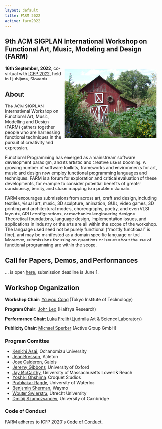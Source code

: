 ```yaml
---
layout: default
title: FARM 2022
active: farm2022
---
```


## 9th ACM SIGPLAN International Workshop on Functional Art, Music, Modeling and Design (FARM)

<img src="/files/farm-lambda-small.jpg" style="float: right; margin: 10px;" />

**16th September, 2022**, co-virtual with
[ICFP 2022](https://icfp21.sigplan.org/), held in Ljubljana, Slovenia.

## About

The ACM SIGPLAN International Workshop on Functional Art, Music,
Modelling and Design (FARM) gathers together people who are harnessing
functional techniques in the pursuit of creativity and expression.

Functional Programming has emerged as a mainstream software
development paradigm, and its artistic and creative use is booming. A
growing number of software toolkits, frameworks and environments for
art, music and design now employ functional programming languages and
techniques. FARM is a forum for exploration and critical evaluation of
these developments, for example to consider potential benefits of
greater consistency, tersity, and closer mapping to a problem domain.

FARM encourages submissions from across art, craft and design,
including textiles, visual art, music, 3D sculpture, animation, GUIs,
video games, 3D printing and architectural models, choreography,
poetry, and even VLSI layouts, GPU configurations, or mechanical
engineering designs. Theoretical foundations, language design,
implementation issues, and applications in industry or the arts are
all within the scope of the workshop. The language used need not be
purely functional (“mostly functional” is fine), and may be manifested
as a domain specific language or tool. Moreover, submissions focusing
on questions or issues about the use of functional programming are
within the scope.

## Call for Papers, Demos, and Performances

... is open [here](cfp.html), submission deadline is June 1.

## Workshop Organization

**Workshop Chair**: [Youyou Cong](https://prg.is.titech.ac.jp/people/cong/) (Tokyo Institute of Technology)

**Program Chair**: [John Leo](http://www.halfaya.org/leo/) (Halfaya Research)

**Performance Chair**: [Luka Frelih](https://wiki.ljudmila.org/Luka_Frelih_CV) (Ljudmila Art & Science Laboratory)

**Publicity Chair**: [Michael Sperber](https://www.deinprogramm.de/sperber/) (Active Group GmbH)

### Program Comittee

- [Kenichi Asai](http://pllab.is.ocha.ac.jp/~asai/), Ochanomizu
  University
- [Jean Bresson](https://j-bresson.github.io/), Ableton
- [Jose Calderon](http://jmct.cc/), Galois
- [Jeremy Gibbons](http://www.cs.ox.ac.uk/jeremy.gibbons/), University
  of Oxford
- [Jay McCarthy](https://jeapostrophe.github.io/), University of
  Massachusetts Lowell & Reach
- [Yoshiki Ohshima](https://tinlizzie.org/ohshima), Croquet Studios
- [Prabhakar Ragde](https://cs.uwaterloo.ca/~plragde/), University of
  Waterloo
- [Benjamin Sherman](http://www.ben-sherman.net/), Waymo
- [Wouter Swierstra](http://www.staff.science.uu.nl/~swier004),
  Utrecht University
- [Dmitrij Szamozvancev](https://www.cl.cam.ac.uk/~ds709/), University of Cambridge

### Code of Conduct

FARM adheres to ICFP 2020's
[Code of Conduct](http://icfp20.sigplan.org/attending/code-of-conduct).
